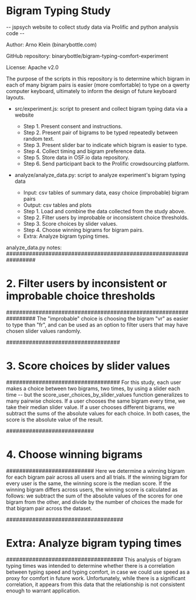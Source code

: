 # Bigram Typing Study
 
-- jspsych website to collect study data via Prolific and python analysis code --

Author: Arno Klein (binarybottle.com)

GitHub repository: binarybottle/bigram-typing-comfort-experiment

License: Apache v2.0 

The purpose of the scripts in this repository is to determine which bigram in each of many bigram pairs is easier (more comfortable) to type on a qwerty computer keyboard, ultimately to inform the design of future keyboard layouts.

  - src/experiment.js: script to present and collect bigram typing data via a website
  
    - Step 1. Present consent and instructions.
    - Step 2. Present pair of bigrams to be typed repeatedly between random text.
    - Step 3. Present slider bar to indicate which bigram is easier to type.
    - Step 4. Collect timing and bigram preference data.
    - Step 5. Store data in OSF.io data repository.
    - Step 6. Send participant back to the Prolific crowdsourcing platform.

  - analyze/analyze_data.py: script to analyze experiment's bigram typing data

    - Input: csv tables of summary data, easy choice (improbable) bigram pairs
    - Output: csv tables and plots
    - Step 1. Load and combine the data collected from the study above.
    - Step 2. Filter users by improbable or inconsistent choice thresholds.
    - Step 3. Score choices by slider values.
    - Step 4. Choose winning bigrams for bigram pairs.
    - Extra:  Analyze bigram typing times. 

  analyze_data.py notes:
  #################################################################
  # 2. Filter users by inconsistent or improbable choice thresholds
  #################################################################
  The "improbable" choice is choosing the bigram "vr" as easier to type than "fr", and can be used as an option to filter users that may have chosen slider values randomly.
  
  ###################################
  # 3. Score choices by slider values
  ###################################
  For this study, each user makes a choice between two bigrams, two times, by using a slider each time -- but the score_user_choices_by_slider_values function generalizes to many pairwise choices.
  If a user chooses the same bigram every time, we take their median slider value.
  If a user chooses different bigrams, we subtract the sums of the absolute values for each choice.
  In both cases, the score is the absolute value of the result.

  ###########################
  # 4. Choose winning bigrams
  ###########################
  Here we determine a winning bigram for each bigram pair across all users and all trials.
  If the winning bigram for every user is the same, the winning score is the median score.
  If the winning bigram differs across users, the winning score is calculated as follows:
  we subtract the sum of the absolute values of the scores for one bigram from the other,
  and divide by the number of choices the made for that bigram pair across the dataset.

  ####################################
  # Extra: Analyze bigram typing times 
  ####################################
  This analysis of bigram typing times was intended to determine whether there is a correlation between typing speed and typing comfort, in case we could use speed as a proxy for comfort in future work. Unfortunately, while there is a significant correlation, it appears from this data that the relationship is not consistent enough to warrant application.
